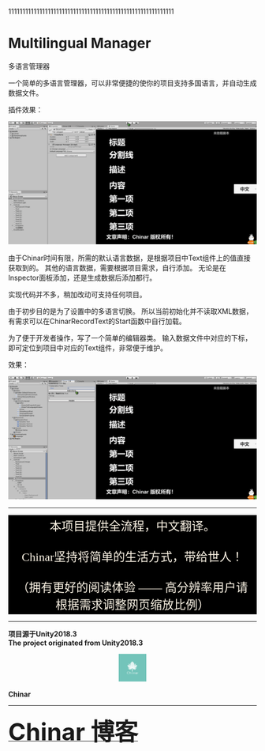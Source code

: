 11111111111111111111111111111111111111111111111111111111111
# Multilingual Manager
多语言管理器

一个简单的多语言管理器，可以非常便捷的使你的项目支持多国语言，并自动生成数据文件。

插件效果：
<center>
<img src="https://github.com/ChinarG/TUTORIAL--GitHub/blob/master/Head%20Portrait/Mltinational%20Language/Game%E6%B5%8B%E8%AF%95%E6%95%88%E6%9E%9C.gif?raw=true" $ $ />
</center>

由于Chinar时间有限，所需的默认语言数据，是根据项目中Text组件上的值直接获取到的。
其他的语言数据，需要根据项目需求，自行添加。
无论是在Inspector面板添加，还是生成数据后添加都行。



实现代码并不多，稍加改动可支持任何项目。

由于初步目的是为了设置中的多语言切换。
所以当前初始化并不读取XML数据，有需求可以在ChinarRecordText的Start函数中自行加载。

为了便于开发者操作，写了一个简单的编辑器类。
输入数据文件中对应的下标，即可定位到项目中对应的Text组件，非常便于维护。

效果：
<center>
<img src="https://github.com/ChinarG/TUTORIAL--GitHub/blob/master/Head%20Portrait/Mltinational%20Language/%E7%BC%96%E8%BE%91%E5%99%A8.gif?raw=true" $ $ />
</center>

----------
<table><tr><td bgcolor= #000000>
<center><font face="微软雅黑" color=#FDF5E6 size=5>本项目提供全流程，中文翻译。<br><br>Chinar坚持将简单的生活方式，带给世人！<br><br>（拥有更好的阅读体验 ―― 高分辨率用户请根据需求调整网页缩放比例）
</font>
</td></tr></table>

----------

**项目源于Unity2018.3**
**<br>The project originated from Unity2018.3**


<center>
<img src="https://github.com/ChinarG/TUTORIAL--GitHub/blob/master/Head%20Portrait/Chinar%E9%9D%92%E8%89%B2.png?raw=true" width="11%" height="11%" $ $ />
</center>

**Chinar**

----------

**[<font size=7> Chinar 博客](http://www.chinar.xin "跳转到 Chinar 博客")**
